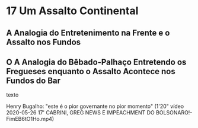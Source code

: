 # 17 Um Assalto Continental





## A Analogia do Entretenimento na Frente e o Assalto nos Fundos



## O A Analogia do Bêbado-Palhaço Entretendo os Fregueses enquanto o Assalto Acontece nos Fundos do Bar



texto





Henry Bugalho: "este é o pior governante no pior momento" (1'20" vídeo 2020-05-26 17' CABRINI, GREG NEWS E IMPEACHMENT DO BOLSONARO!-FimEB6tO1Ho.mp4)

